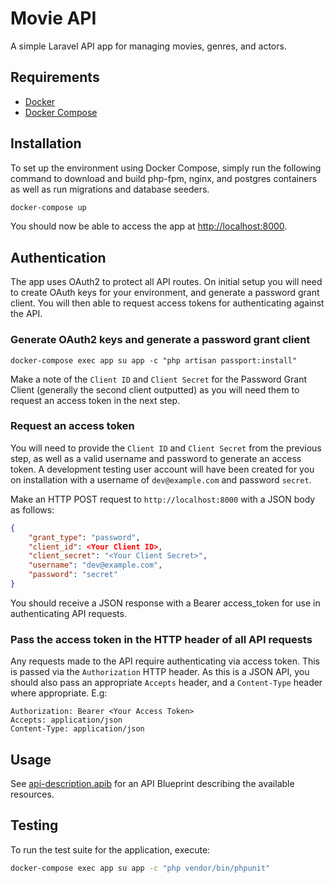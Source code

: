 # Movie API

A simple Laravel API app for managing movies, genres, and actors.

## Requirements

* [Docker](https://www.docker.com/)
* [Docker Compose](https://docs.docker.com/compose/install/)

## Installation

To set up the environment using Docker Compose, simply run the following command
to download and build php-fpm, nginx, and postgres containers as well as run
migrations and database seeders.

```sh
docker-compose up
```

You should now be able to access the app at [http://localhost:8000](http://localhost:8000).

## Authentication

The app uses OAuth2 to protect all API routes. On initial setup you will need to
create OAuth keys for your environment, and generate a password grant client.
You will then able to request access tokens for authenticating against the API.

### Generate OAuth2 keys and generate a password grant client

```
docker-compose exec app su app -c "php artisan passport:install"
```

Make a note of the `Client ID` and `Client Secret` for the Password Grant Client
(generally the second client outputted) as you will need them to request an
access token in the next step.

### Request an access token

You will need to provide the `Client ID` and `Client Secret` from the previous
step, as well as a valid username and password to generate an access token.
A development testing user account will have been created for you on
installation with a username of `dev@example.com` and password `secret`.

Make an HTTP POST request to `http://localhost:8000` with a JSON body as follows:

```json
{
    "grant_type": "password",
    "client_id": <Your Client ID>,
    "client_secret": "<Your Client Secret>",
    "username": "dev@example.com",
    "password": "secret"
}
```

You should receive a JSON response with a Bearer access_token for use in
authenticating API requests.

### Pass the access token in the HTTP header of all API requests

Any requests made to the API require authenticating via access token. This is
passed via the `Authorization` HTTP header. As this is a JSON API, you should
also pass an appropriate `Accepts` header, and a `Content-Type` header where
appropriate. E.g:

```
Authorization: Bearer <Your Access Token>
Accepts: application/json
Content-Type: application/json
```

## Usage

See [api-description.apib](api-description.apib) for an API Blueprint describing
the available resources.

## Testing

To run the test suite for the application, execute:

```sh
docker-compose exec app su app -c "php vendor/bin/phpunit"
```
